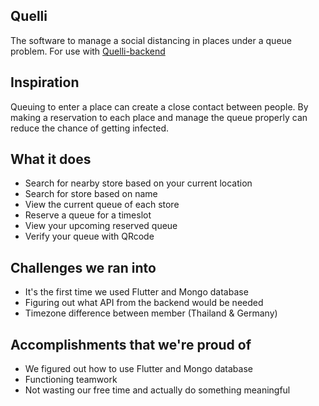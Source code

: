## Quelli

The software to manage a social distancing in places under a queue problem.
For use with [Quelli-backend](https://github.com/crasite/Quelli-Backend)

## Inspiration

Queuing to enter a place can create a close contact between people. By making a reservation to each place and manage the queue properly can reduce the chance of getting infected.

## What it does
* Search for nearby store based on your current location
* Search for store based on name
* View the current queue of each store
* Reserve a queue for a timeslot
* View your upcoming reserved queue
* Verify your queue with QRcode

## Challenges we ran into
* It's the first time we used Flutter and Mongo database
* Figuring out what API from the backend would be needed
* Timezone difference between member (Thailand & Germany)

## Accomplishments that we're proud of
* We figured out how to use  Flutter and Mongo database
* Functioning teamwork
* Not wasting our free time and actually do something meaningful

